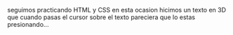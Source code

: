 seguimos practicando HTML y CSS en esta ocasion hicimos un texto en 3D que cuando pasas el cursor sobre el texto pareciera que lo estas presionando...
